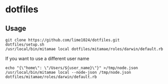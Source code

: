 # dotfiles

## Usage
```shell
git clone https://github.com/lime1024/dotfiles.git
dotfiles/setup.sh
/usr/local/bin/mitamae local dotfiles/mitamae/roles/darwin/default.rb
```

If you want to use a different user name
```shell
echo "{\"home\": \"/Users/${user_name}\"}" >/tmp/node.json
/usr/local/bin/mitamae local --node-json /tmp/node.json dotfiles/mitamae/roles/darwin/default.rb
```